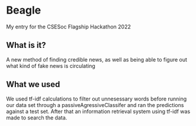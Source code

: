 # Beagle

My entry for the CSESoc Flagship Hackathon 2022

## What is it?

A new method of finding credible news, as well as being able to figure out what kind of fake news is circulating

## What we used

We used tf-idf calculations to filter out unnesessary words before running our data set through a passiveAgressiveClassifer and ran the predictions against a test set. After that an information retrieval system using tf-idf was made to search the data.
